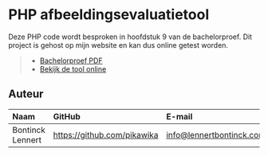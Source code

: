 # PHP afbeeldingsevaluatietool

Deze PHP code wordt besproken in hoofdstuk 9 van de bachelorproef. Dit project is gehost op mijn website en kan dus online getest worden.

> - [Bachelorproef PDF](../PDFs/bachelorproef_bontinck_lennert.pdf)
> - [Bekijk de tool online](https://onderzoek.lennertbontinck.com)

## Auteur

| Naam     | GitHub                        | E-mail                               |
| :---     | :---                          | :---                                |
| Bontinck Lennert | <https://github.com/pikawika> | [info@lennertbontinck.com](mailto:info@lennertbontinck.com) |